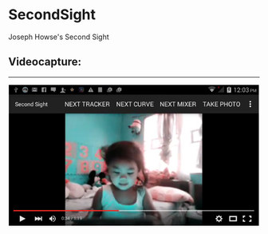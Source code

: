 # SecondSight

Joseph Howse's Second Sight

## Videocapture:
-----------
[![screenshot](screenshot_001.png)](https://youtu.be/ujS8wdy8pLI)
